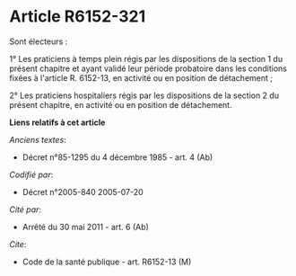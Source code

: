 # Article R6152-321

Sont électeurs :

1° Les praticiens à temps plein régis par les dispositions de la section 1 du présent chapitre et ayant validé leur période
probatoire dans les conditions fixées à l'article R. 6152-13, en activité ou en position de détachement ;

2° Les praticiens hospitaliers régis par les dispositions de la section 2 du présent chapitre, en activité ou en position de
détachement.

**Liens relatifs à cet article**

_Anciens textes_:

  - Décret n°85-1295 du 4 décembre 1985 - art. 4 (Ab)

_Codifié par_:

  - Décret n°2005-840 2005-07-20

_Cité par_:

  - Arrêté du 30 mai 2011 - art. 6 (Ab)

_Cite_:

  - Code de la santé publique - art. R6152-13 (M)
